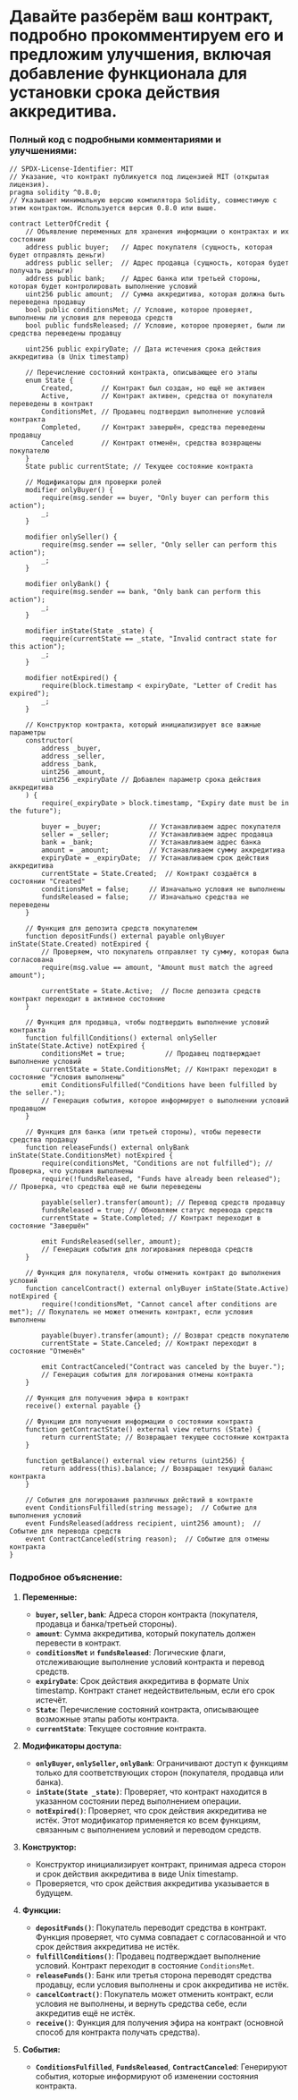 # Давайте разберём ваш контракт, подробно прокомментируем его и предложим улучшения, включая добавление функционала для установки срока действия аккредитива.

### Полный код с подробными комментариями и улучшениями:

```solidity
// SPDX-License-Identifier: MIT
// Указание, что контракт публикуется под лицензией MIT (открытая лицензия).
pragma solidity ^0.8.0; 
// Указывает минимальную версию компилятора Solidity, совместимую с этим контрактом. Используется версия 0.8.0 или выше.

contract LetterOfCredit {
    // Объявление переменных для хранения информации о контрактах и их состоянии
    address public buyer;   // Адрес покупателя (сущность, которая будет отправлять деньги)
    address public seller;  // Адрес продавца (сущность, которая будет получать деньги)
    address public bank;    // Адрес банка или третьей стороны, которая будет контролировать выполнение условий
    uint256 public amount;  // Сумма аккредитива, которая должна быть переведена продавцу
    bool public conditionsMet; // Условие, которое проверяет, выполнены ли условия для перевода средств
    bool public fundsReleased; // Условие, которое проверяет, были ли средства переведены продавцу

    uint256 public expiryDate; // Дата истечения срока действия аккредитива (в Unix timestamp)
    
    // Перечисление состояний контракта, описывающее его этапы
    enum State { 
        Created,       // Контракт был создан, но ещё не активен
        Active,        // Контракт активен, средства от покупателя переведены в контракт
        ConditionsMet, // Продавец подтвердил выполнение условий контракта
        Completed,     // Контракт завершён, средства переведены продавцу
        Canceled       // Контракт отменён, средства возвращены покупателю
    }
    State public currentState; // Текущее состояние контракта

    // Модификаторы для проверки ролей
    modifier onlyBuyer() {
        require(msg.sender == buyer, "Only buyer can perform this action");
        _;
    }

    modifier onlySeller() {
        require(msg.sender == seller, "Only seller can perform this action");
        _;
    }

    modifier onlyBank() {
        require(msg.sender == bank, "Only bank can perform this action");
        _;
    }

    modifier inState(State _state) {
        require(currentState == _state, "Invalid contract state for this action");
        _;
    }

    modifier notExpired() {
        require(block.timestamp < expiryDate, "Letter of Credit has expired");
        _;
    }

    // Конструктор контракта, который инициализирует все важные параметры
    constructor(
        address _buyer,
        address _seller,
        address _bank,
        uint256 _amount,
        uint256 _expiryDate // Добавлен параметр срока действия аккредитива
    ) {
        require(_expiryDate > block.timestamp, "Expiry date must be in the future");

        buyer = _buyer;            // Устанавливаем адрес покупателя
        seller = _seller;          // Устанавливаем адрес продавца
        bank = _bank;              // Устанавливаем адрес банка
        amount = _amount;          // Устанавливаем сумму аккредитива
        expiryDate = _expiryDate;  // Устанавливаем срок действия аккредитива
        currentState = State.Created;  // Контракт создаётся в состоянии "Created"
        conditionsMet = false;     // Изначально условия не выполнены
        fundsReleased = false;     // Изначально средства не переведены
    }

    // Функция для депозита средств покупателем
    function depositFunds() external payable onlyBuyer inState(State.Created) notExpired {
        // Проверяем, что покупатель отправляет ту сумму, которая была согласована
        require(msg.value == amount, "Amount must match the agreed amount");
        
        currentState = State.Active;  // После депозита средств контракт переходит в активное состояние
    }

    // Функция для продавца, чтобы подтвердить выполнение условий контракта
    function fulfillConditions() external onlySeller inState(State.Active) notExpired {
        conditionsMet = true;          // Продавец подтверждает выполнение условий
        currentState = State.ConditionsMet; // Контракт переходит в состояние "Условия выполнены"
        emit ConditionsFulfilled("Conditions have been fulfilled by the seller.");
        // Генерация события, которое информирует о выполнении условий продавцом
    }

    // Функция для банка (или третьей стороны), чтобы перевести средства продавцу
    function releaseFunds() external onlyBank inState(State.ConditionsMet) notExpired {
        require(conditionsMet, "Conditions are not fulfilled"); // Проверка, что условия выполнены
        require(!fundsReleased, "Funds have already been released"); // Проверка, что средства ещё не были переведены
        
        payable(seller).transfer(amount); // Перевод средств продавцу
        fundsReleased = true; // Обновляем статус перевода средств
        currentState = State.Completed; // Контракт переходит в состояние "Завершён"
        
        emit FundsReleased(seller, amount);
        // Генерация события для логирования перевода средств
    }

    // Функция для покупателя, чтобы отменить контракт до выполнения условий
    function cancelContract() external onlyBuyer inState(State.Active) notExpired {
        require(!conditionsMet, "Cannot cancel after conditions are met"); // Покупатель не может отменить контракт, если условия выполнены

        payable(buyer).transfer(amount); // Возврат средств покупателю
        currentState = State.Canceled; // Контракт переходит в состояние "Отменён"
        
        emit ContractCanceled("Contract was canceled by the buyer.");
        // Генерация события для логирования отмены контракта
    }

    // Функция для получения эфира в контракт
    receive() external payable {}

    // Функции для получения информации о состоянии контракта
    function getContractState() external view returns (State) {
        return currentState; // Возвращает текущее состояние контракта
    }

    function getBalance() external view returns (uint256) {
        return address(this).balance; // Возвращает текущий баланс контракта
    }

    // События для логирования различных действий в контракте
    event ConditionsFulfilled(string message);  // Событие для выполнения условий
    event FundsReleased(address recipient, uint256 amount);  // Событие для перевода средств
    event ContractCanceled(string reason);  // Событие для отмены контракта
}
```

### Подробное объяснение:

1. **Переменные:**
   - **`buyer`, `seller`, `bank`**: Адреса сторон контракта (покупателя, продавца и банка/третьей стороны).
   - **`amount`**: Сумма аккредитива, который покупатель должен перевести в контракт.
   - **`conditionsMet`** и **`fundsReleased`**: Логические флаги, отслеживающие выполнение условий контракта и перевод средств.
   - **`expiryDate`**: Срок действия аккредитива в формате Unix timestamp. Контракт станет недействительным, если его срок истечёт.
   - **`State`**: Перечисление состояний контракта, описывающее возможные этапы работы контракта.
   - **`currentState`**: Текущее состояние контракта.

2. **Модификаторы доступа:**
   - **`onlyBuyer`, `onlySeller`, `onlyBank`**: Ограничивают доступ к функциям только для соответствующих сторон (покупателя, продавца или банка).
   - **`inState(State _state)`**: Проверяет, что контракт находится в указанном состоянии перед выполнением операции.
   - **`notExpired()`**: Проверяет, что срок действия аккредитива не истёк. Этот модификатор применяется ко всем функциям, связанным с выполнением условий и переводом средств.

3. **Конструктор:**
   - Конструктор инициализирует контракт, принимая адреса сторон и срок действия аккредитива в виде Unix timestamp.
   - Проверяется, что срок действия аккредитива указывается в будущем.

4. **Функции:**
   - **`depositFunds()`**: Покупатель переводит средства в контракт. Функция проверяет, что сумма совпадает с согласованной и что срок действия аккредитива не истёк.
   - **`fulfillConditions()`**: Продавец подтверждает выполнение условий. Контракт переходит в состояние `ConditionsMet`.
   - **`releaseFunds()`**: Банк или третья сторона переводят средства продавцу, если условия выполнены и срок аккредитива не истёк.
   - **`cancelContract()`**: Покупатель может отменить контракт, если условия не выполнены, и вернуть средства себе, если аккредитив ещё не истёк.
   - **`receive()`**: Функция для получения эфира на контракт (основной способ для контракта получать средства).

5. **События:**
   - **`ConditionsFulfilled`**, **`FundsReleased`**, **`ContractCanceled`**: Генерируют события, которые информируют об изменении состояния контракта.
